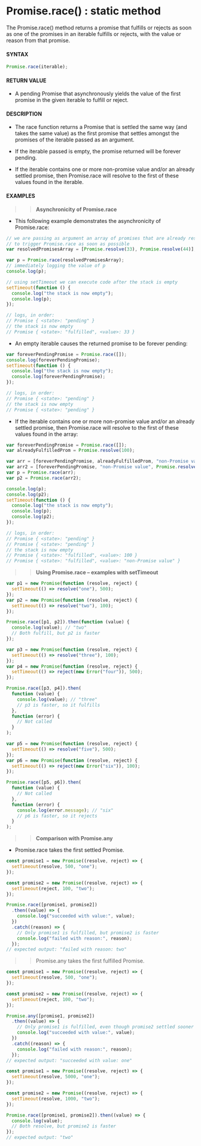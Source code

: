 # Promise.race() : static method

The Promise.race() method returns a promise that fulfills or rejects as soon as one of the promises in an iterable fulfills or rejects, with the value or reason from that promise.

#### **SYNTAX**

```js
Promise.race(iterable);
```

#### **RETURN VALUE**

- A pending Promise that asynchronously yields the value of the first promise in the given iterable to fulfill or reject.

#### **DESCRIPTION**

- The race function returns a Promise that is settled the same way (and takes the same value) as the first promise that settles amongst the promises of the iterable passed as an argument.

- If the iterable passed is empty, the promise returned will be forever pending.

- If the iterable contains one or more non-promise value and/or an already settled promise, then Promise.race will resolve to the first of these values found in the iterable.

#### **EXAMPLES**

> > **Asynchronicity of Promise.race**

- This following example demonstrates the asynchronicity of Promise.race:

```js
// we are passing as argument an array of promises that are already resolved,
// to trigger Promise.race as soon as possible
var resolvedPromisesArray = [Promise.resolve(33), Promise.resolve(44)];

var p = Promise.race(resolvedPromisesArray);
// immediately logging the value of p
console.log(p);

// using setTimeout we can execute code after the stack is empty
setTimeout(function () {
  console.log("the stack is now empty");
  console.log(p);
});

// logs, in order:
// Promise { <state>: "pending" }
// the stack is now empty
// Promise { <state>: "fulfilled", <value>: 33 }
```

- An empty iterable causes the returned promise to be forever pending:

```js
var foreverPendingPromise = Promise.race([]);
console.log(foreverPendingPromise);
setTimeout(function () {
  console.log("the stack is now empty");
  console.log(foreverPendingPromise);
});

// logs, in order:
// Promise { <state>: "pending" }
// the stack is now empty
// Promise { <state>: "pending" }
```

- If the iterable contains one or more non-promise value and/or an already settled promise, then Promise.race will resolve to the first of these values found in the array:

```js
var foreverPendingPromise = Promise.race([]);
var alreadyFulfilledProm = Promise.resolve(100);

var arr = [foreverPendingPromise, alreadyFulfilledProm, "non-Promise value"];
var arr2 = [foreverPendingPromise, "non-Promise value", Promise.resolve(100)];
var p = Promise.race(arr);
var p2 = Promise.race(arr2);

console.log(p);
console.log(p2);
setTimeout(function () {
  console.log("the stack is now empty");
  console.log(p);
  console.log(p2);
});

// logs, in order:
// Promise { <state>: "pending" }
// Promise { <state>: "pending" }
// the stack is now empty
// Promise { <state>: "fulfilled", <value>: 100 }
// Promise { <state>: "fulfilled", <value>: "non-Promise value" }
```

> > **Using Promise.race – examples with setTimeout**

```js
var p1 = new Promise(function (resolve, reject) {
  setTimeout(() => resolve("one"), 500);
});
var p2 = new Promise(function (resolve, reject) {
  setTimeout(() => resolve("two"), 100);
});

Promise.race([p1, p2]).then(function (value) {
  console.log(value); // "two"
  // Both fulfill, but p2 is faster
});

var p3 = new Promise(function (resolve, reject) {
  setTimeout(() => resolve("three"), 100);
});
var p4 = new Promise(function (resolve, reject) {
  setTimeout(() => reject(new Error("four")), 500);
});

Promise.race([p3, p4]).then(
  function (value) {
    console.log(value); // "three"
    // p3 is faster, so it fulfills
  },
  function (error) {
    // Not called
  }
);

var p5 = new Promise(function (resolve, reject) {
  setTimeout(() => resolve("five"), 500);
});
var p6 = new Promise(function (resolve, reject) {
  setTimeout(() => reject(new Error("six")), 100);
});

Promise.race([p5, p6]).then(
  function (value) {
    // Not called
  },
  function (error) {
    console.log(error.message); // "six"
    // p6 is faster, so it rejects
  }
);
```

> > **Comparison with Promise.any**

- Promise.race takes the first settled Promise.

```js
const promise1 = new Promise((resolve, reject) => {
  setTimeout(resolve, 500, "one");
});

const promise2 = new Promise((resolve, reject) => {
  setTimeout(reject, 100, "two");
});

Promise.race([promise1, promise2])
  .then((value) => {
    console.log("succeeded with value:", value);
  })
  .catch((reason) => {
    // Only promise1 is fulfilled, but promise2 is faster
    console.log("failed with reason:", reason);
  });
// expected output: "failed with reason: two"
```

> > Promise.any takes the first fulfilled Promise.

```js
const promise1 = new Promise((resolve, reject) => {
  setTimeout(resolve, 500, "one");
});

const promise2 = new Promise((resolve, reject) => {
  setTimeout(reject, 100, "two");
});

Promise.any([promise1, promise2])
  .then((value) => {
    // Only promise1 is fulfilled, even though promise2 settled sooner
    console.log("succeeded with value:", value);
  })
  .catch((reason) => {
    console.log("failed with reason:", reason);
  });
// expected output: "succeeded with value: one"
```

```js
const promise1 = new Promise((resolve, reject) => {
  setTimeout(resolve, 5000, "one");
});

const promise2 = new Promise((resolve, reject) => {
  setTimeout(resolve, 1000, "two");
});

Promise.race([promise1, promise2]).then((value) => {
  console.log(value);
  // Both resolve, but promise2 is faster
});
// expected output: "two"
```
